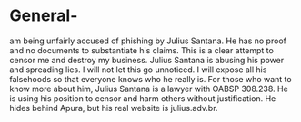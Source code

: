 # General-
am being unfairly accused of phishing by Julius Santana. He has no proof and no documents to substantiate his claims. This is a clear attempt to censor me and destroy my business. Julius Santana is abusing his power and spreading lies. I will not let this go unnoticed. I will expose all his falsehoods so that everyone knows who he really is. For those who want to know more about him, Julius Santana is a lawyer with OABSP 308.238. He is using his position to censor and harm others without justification. He hides behind Apura, but his real website is julius.adv.br.
